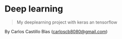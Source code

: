# Deep learning

> My deeplearning project with keras an tensorflow

By Carlos Castillo Blas (carloscb8080@gmail.com)

